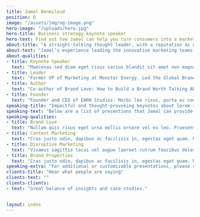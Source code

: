 ```yaml
---
title: Jamal Benmiloud
position: 0
image: "/assets/img/og-image.png"
hero-image: "/uploads/hero.jpg"
hero-title: Business strategy keynote speaker
hero-text: Find out how Jamal can help you turn consumers into a marketing team of millions to build your business faster in our digital economy.
about-title: "A straight-talking thought leader, with a reputation as one of the world’s most disruptive thinkers in marketing"
about-text: "Jamal’s experience leading the innovative marketing teams at Monster Energy and Red Bull, coupled with his vision for the future of marketing is both informative and inspiring. With a true understanding of marketing and knowledge of a diverse and successful marketing approach Jamal can turn consumers into brand advocates and essentially create a marketing team of millions."
about-qualities:
- title: Keynote Speaker
  text: "Maecenas sed diam eget risus varius blandit sit amet non magna. Cum sociis natoque penatibus et magnis dis parturient montes, nascetur ridiculus mus. Donec ullamcorper nulla non metus auctor fringilla."
- title: Leader
  text: "Former VP of Marketing at Monster Energy. Led the Global Brand Properties team at Red Bull. Vivamus sagittis lacus vel augue laoreet rutrum faucibus dolor auctor. Board Director of Huel, POW and F4S."
- title: Author
  text: "Co-author of Brand Love: How to Build a Brand Worth Talking About. Morbi leo risus, porta ac consectetur ac, vestibulum at eros. Curabitur blandit tempus porttitor. Donec ullamcorper nulla non metus."
- title: Founder
  text: "Founder and CEO of EARN Studios. Morbi leo risus, porta ac consectetur ac, vestibulum at eros. Curabitur blandit tempus porttitor. Donec ullamcorper nulla non metus."
speaking-title: "Impactful and thought-provoking keynotes about lorem ipsum dolor sit amet, consectetur adipiscing elit. "
speaking-text: "Below are a list of presentions that Jamal can provide as keynotes, conference sessions, as well as workshops."
speaking-qualities:
- title: Brand Love
  text: "Nullam quis risus eget urna mollis ornare vel eu leo. Praesent commodo cursus magna, vel scelerisque nisl consectetur et. Morbi leo risus, porta ac consectetur ac, vestibulum at eros. Donec id elit non mi porta gravida at eget metus. Aenean lacinia bibendum nulla sed consectetur. Sed posuere consectetur est at lobortis."
- title: Content Marketing
  text: "Cras justo odio, dapibus ac facilisis in, egestas eget quam. Maecenas faucibus mollis interdum. Integer posuere erat a ante venenatis dapibus posuere velit aliquet. Duis mollis, est non commodo luctus, nisi erat porttitor ligula, eget lacinia odio sem nec elit. Aenean lacinia bibendum nulla sed consectetur. Vivamus sagittis lacus vel augue laoreet rutrum faucibus dolor auctor."
- title: Disruptive Marketing
  text: "Vivamus sagittis lacus vel augue laoreet rutrum faucibus dolor auctor. Fusce dapibus, tellus ac cursus commodo, tortor mauris condimentum nibh, ut fermentum massa justo sit amet risus. Etiam porta sem malesuada magna mollis euismod. Cum sociis natoque penatibus et magnis dis parturient montes, nascetur ridiculus mus."
- title: Brand Properties
  text: "Cras justo odio, dapibus ac facilisis in, egestas eget quam. Maecenas faucibus mollis interdum. Integer posuere erat a ante venenatis dapibus posuere velit aliquet. Duis mollis, est non commodo luctus, nisi erat porttitor ligula, eget lacinia odio sem nec elit. Aenean lacinia bibendum nulla sed consectetur. Vivamus sagittis lacus vel augue laoreet rutrum faucibus dolor auctor."
speaking-extra: "For additional or customizable presentations, please contact us."
clients-title: "Hear what people are saying"
clients-text: ""
clients-clients:
- text: "Great balance of insights and case studies."


layout: index
---
```


